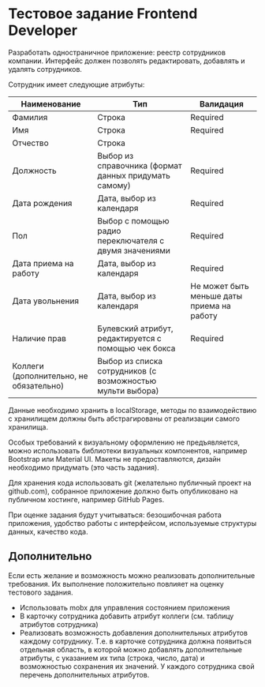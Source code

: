 # Тестовое задание Frontend Developer

Разработать одностраничное приложение: реестр сотрудников компании.  Интерфейс должен позволять редактировать,
добавлять и удалять сотрудников.

Сотрудник имеет следующие атрибуты:

| Наименование | Тип | Валидация |
| ------------- |-------------| -----|
| Фамилия       | Строка | Required |
| Имя           | Строка | Required |
| Отчество      | Строка | |
| Должность     | Выбор из справочника (формат данных придумать самому) | Required |
| Дата рождения | Дата, выбор из календаря | Required |
| Пол           | Выбор с помощью радио переключателя с двумя значениями | Required |
| Дата приема на работу | Дата, выбор из календаря | Required |
| Дата увольнения | Дата, выбор из календаря | Не может быть меньше даты приема на работу |
| Наличие прав | Булевский атрибут, редактируется с помощью чек бокса | Required |
| Коллеги (дополнительно, не обязательно) | Выбор из списка сотрудников (с возможностью мульти выбора) |

Данные необходимо хранить в localStorage, методы по взаимодействию с хранилищем должны быть абстрагированы
от реализации самого хранилища.

Особых требований к визуальному оформлению не предъявляется, можно использовать библиотеки визуальных компонентов,
например Bootstrap или Material UI. Макеты не предоставляются, дизайн необходимо придумать (это часть задания).

Для хранения кода использовать git (желательно публичный проект на github.com), собранное приложение должно быть
опубликовано на публичном хостинге, например GitHub Pages.

При оценке задания будут учитываться: безошибочная работа приложения, удобство работы с интерфейсом, используемые
структуры данных, качество кода.

## Дополнительно

Если есть желание и возможность можно реализовать дополнительные требования. Их выполнение положительно повлияет
на оценку тестового задания.

- Использовать mobx для управления состоянием приложения
- В карточку сотрудника добавить атрибут коллеги (см. таблицу атрибутов сотрудника)
- Реализовать возможность добавления дополнительных атрибутов каждому сотруднику. Т.е. в карточке сотрудника должна
  появиться отдельная область, в которой можно добавлять дополнительные атрибуты, с указанием
  их типа (строка, число, дата) и возможностью сохранения их значений. У каждого сотрудника свой перечень дополнительных
  атрибутов.
